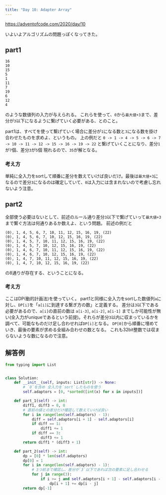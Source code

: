```yaml
---
title: "Day 10: Adapter Array"
---
```


https://adventofcode.com/2020/day/10

いよいよアルゴリズムの問題っぽくなってきた。


## part1

```
16
10
15
5
1
11
7
19
6
12
4
```

のような数値列の入力が与えられる。
これらを使って、`0`から`最大値+3`まで、差分が`3`以下になるように繋げていく必要がある、とのこと。

part1は、すべてを使って繋げていく場合に差分が`1`になる数と`3`になる数を掛け合わせたものを求めよ、というもの。
上の例だと `0 -> 1 -> 4 -> 5 -> 6 -> 7 -> 10 -> 11 -> 12 -> 15 -> 16 -> 19 -> 22` と繋げていくことになり、差分`1`が`7`個、差分`3`が`5`個 現れるので、`35`が解となる。


### 考え方

単純に全入力をsortして順番に差分を数えていけば良いだけ。最後は`最大値+3`になるので差分`3`になるのは確定していて、`0`は入力には含まれないので考慮し忘れないよう注意。


## part2

全部使う必要はないとして、前述のルール通り差分`3`以下で繋げていって`最大値+3`まで繋ぐ方法は何通りあるか数えよ、という問題。
前述の例だと

```
(0), 1, 4, 5, 6, 7, 10, 11, 12, 15, 16, 19, (22)
(0), 1, 4, 5, 6, 7, 10, 12, 15, 16, 19, (22)
(0), 1, 4, 5, 7, 10, 11, 12, 15, 16, 19, (22)
(0), 1, 4, 5, 7, 10, 12, 15, 16, 19, (22)
(0), 1, 4, 6, 7, 10, 11, 12, 15, 16, 19, (22)
(0), 1, 4, 6, 7, 10, 12, 15, 16, 19, (22)
(0), 1, 4, 7, 10, 11, 12, 15, 16, 19, (22)
(0), 1, 4, 7, 10, 12, 15, 16, 19, (22)
```
の8通りが存在する、ということになる。


### 考え方

ここはDP(動的計画法)を使っていく。
part1と同様に全入力をsortした数値列`a`に対し、`DP[i]`を「`a[i]`に到達する繋ぎ方の数」と定義する。
差分は`3`以下である必要があるので、`a[i]`の直前の数は `a[i-3]`, `a[i-2]`, `a[i-1]` までしか可能性が無い(全入力がuniqueであるという前提)。それらが差分`3`以内に収まっているかを調べて、可能なものだけ足し合わせれば`DP[i]`となる。
`DP[0]`から順番に埋めていき、最後の要素が求める全組み合わせの数となる。
これも32bit整数では収まらないような数になるので注意。


## 解答例

```python
from typing import List


class Solution:
    def __init__(self, inputs: List[str]) -> None:
        # `0`を含め 全入力を`sort`したものを使う
        self.adaptors = [0, *sorted([int(x) for x in inputs])]

    def part_1(self) -> int:
        diff1, diff3 = 0, 0
        # 直前の値との差分だけ確認して数えていけば良い
        for i in range(len(self.adaptors) - 1):
            diff = self.adaptors[i + 1] - self.adaptors[i]
            if diff == 1:
                diff1 += 1
            if diff == 3:
                diff3 += 1
        return diff1 * (diff3 + 1)

    def part_2(self) -> int:
        dp = [0] * len(self.adaptors)
        dp[0] = 1
        for i in range(len(self.adaptors) - 1):
            # 3つ前まで確認し、差分が`3`以下であれば次の要素に足し合わせる
            for j in range(3):
                if i >= j and self.adaptors[i + 1] - self.adaptors[i - j] <= 3:
                    dp[i + 1] += dp[i - j]
        return dp[-1]
```
